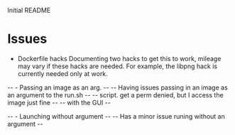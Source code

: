 Initial README



# Issues
 - Dockerfile hacks
   Documenting two hacks to get this to work, mileage may vary
   if these hacks are needed.  For example, the libpng hack is
   currently needed only at work.

-- - Passing an image as an arg. --
--   Having issues passing in an image as an argument to the run.sh --
--   script.  get a perm denied, but I access the image just fine --
--   with the GUI --

-- - Launching without argument --
--   Has a minor issue runing without an argument --

